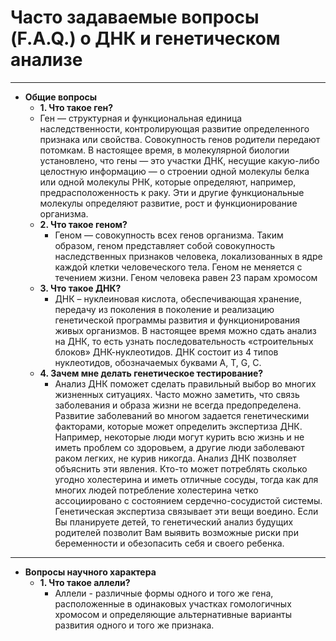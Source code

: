 # Часто задаваемые вопросы (F.A.Q.) о ДНК и генетическом анализе

***

* **Общие вопросы**
  *  **1. Что такое ген?** 
    *  Ген — структурная и функциональная единица наследственности, контролирующая развитие определенного признака или свойства. Совокупность генов родители передают потомкам. В настоящее время, в молекулярной биологии установлено, что гены — это участки ДНК, несущие какую-либо целостную информацию — о строении одной молекулы белка или одной молекулы РНК, которые определяют, например, предрасположенность к раку. Эти и другие функциональные молекулы определяют развитие, рост и функционирование организма. 
  * **2. Что такое геном?** 
    * Геном — совокупность всех генов организма. Таким образом, геном представляет собой совокупность наследственных признаков человека, локализованных в ядре каждой клетки человеческого тела. Геном не меняется с течением жизни. Геном человека равен 23 парам хромосом
  * **3. Что такое ДНК?** 
    * ДНК – нуклеиновая кислота, обеспечивающая хранение, передачу из поколения в поколение и реализацию генетической программы развития и функционирования живых организмов. В настоящее время можно сдать анализ на ДНК, то есть узнать последовательность «строительных блоков» ДНК-нуклеотидов. ДНК состоит из 4 типов нуклеотидов, обозначаемых буквами A, T, G, C. 
  * **4. Зачем мне делать генетическое тестирование?**  
    * Анализ ДНК поможет сделать правильный выбор во многих жизненных ситуациях. Часто можно заметить, что связь заболевания и образа жизни не всегда предопределена. Развитие заболеваний во многом задается генетическими факторами, которые может определить экспертиза ДНК. Например, некоторые люди могут курить всю жизнь и не иметь проблем со здоровьем, а другие люди заболевают раком легких, не курив никогда. Анализ ДНК позволяет объяснить эти явления. Кто-то может потреблять сколько угодно холестерина и иметь отличные сосуды, тогда как для многих людей потребление холестерина четко ассоциировано с состоянием сердечно-сосудистой системы. Генетическая экспертиза связывает эти вещи воедино. Если Вы планируете детей, то генетический анализ будущих родителей позволит Вам выявить возможные риски при беременности и обезопасить себя и своего ребенка. 
 
***

* **Вопросы научного характера**
  * **1. Что такое аллели?**
    * Аллели - различные формы одного и того же гена, расположенные в одинаковых участках гомологичных хромосом и определяющие альтернативные варианты развития одного и того же признака. 

